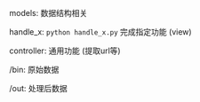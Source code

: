 models: 数据结构相关

handle_x: `python handle_x.py` 完成指定功能 (view)

controller: 通用功能 (提取url等)


/bin: 原始数据

/out: 处理后数据